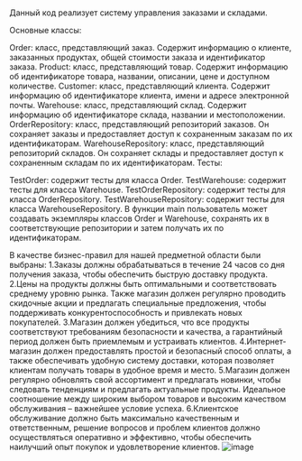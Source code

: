 # 
Данный код реализует систему управления заказами и складами.

Основные классы:

Order: класс, представляющий заказ. Содержит информацию о клиенте, заказанных продуктах, общей стоимости заказа и идентификатор заказа.
Product: класс, представляющий товар. Содержит информацию об идентификаторе товара, названии, описании, цене и доступном количестве.
Customer: класс, представляющий клиента. Содержит информацию об идентификаторе клиента, имени и адресе электронной почты.
Warehouse: класс, представляющий склад. Содержит информацию об идентификаторе склада, названии и местоположении.
OrderRepository: класс, представляющий репозиторий заказов. Он сохраняет заказы и предоставляет доступ к сохраненным заказам по их идентификаторам.
WarehouseRepository: класс, представляющий репозиторий складов. Он сохраняет склады и предоставляет доступ к сохраненным складам по их идентификаторам.
Тесты:

TestOrder: содержит тесты для класса Order.
TestWarehouse: содержит тесты для класса Warehouse.
TestOrderRepository: содержит тесты для класса OrderRepository.
TestWarehouseRepository: содержит тесты для класса WarehouseRepository.
В функции main пользователь может создавать экземпляры классов Order и Warehouse, сохранять их в соответствующие репозитории и затем получать их по идентификаторам.

В качестве бизнес-правил для нашей предметной области были выбраны:
1.Заказы должны обрабатываться в течение 24 часов со дня получения заказа, чтобы обеспечить быструю доставку продукта.
2.Цены на продукты должны быть оптимальными и соответствовать среднему уровню рынка. Также магазин должен регулярно проводить скидочные акции и предлагать специальные предложения, чтобы поддерживать конкурентоспособность и привлекать новых покупателей.
3.Магазин должен убедиться, что все продукты соответствуют требованиям безопасности и качества, а гарантийный период должен быть приемлемым и устраивать клиентов.
4.Интернет-магазин должен предоставлять простой и безопасный способ оплаты, а также обеспечивать удобную систему доставки, которая позволяет клиентам получать товары в удобное время и место.
5.Магазин должен регулярно обновлять свой ассортимент и предлагать новинки, чтобы следовать тенденциям и предлагать актуальные продукты. Идеальное соотношение между широким выбором товаров и высоким качеством обслуживания – важнейшее условие успеха.
6.Клиентское обслуживание должно быть максимально качественным и ответственным, решение вопросов и проблем клиентов должно осуществляться оперативно и эффективно, чтобы обеспечить наилучший опыт покупок и удовлетворение клиентов. 
![image](https://user-images.githubusercontent.com/103525441/230876178-463e4971-32c1-4c9a-9c15-7516751a6609.png)

